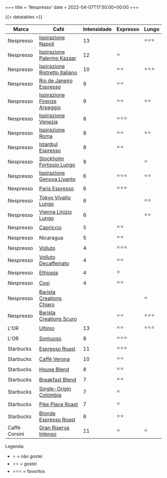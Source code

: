 +++
title = 'Nespresso'
date = 2022-04-07T17:50:00+00:00
+++


{{< datatables >}}

| Marca         | Café                                                                                                                                                  | Intensidade | Expresso           | Lungo              |
| ---           | ---                                                                                                                                                   | ---         | ---                | ---                |
| Nespresso     | [Ispirazione Napoli](https://www.nespresso.com/br/pt/order/capsules/original/capsulas-cafe-ispirazione-napoli)                                        | 13          |                    | :star::star::star: |
| Nespresso     | [Ispirazione Palermo Kazaar](https://www.nespresso.com/br/pt/order/capsules/original/capsulas-cafe-ispirazione-palermo-kazaar)                        | 12          | :star:             |                    |
| Nespresso     | [Ispirazione Ristretto Italiano](https://www.nespresso.com/br/pt/order/capsules/original/capsulas-cafe-ispirazione-ristretto-italiano)                | 10          | :star::star:       | :star::star::star: |
| Nespresso     | [Rio de Janeiro Espresso](https://www.nespresso.com/br/en/order/capsules/original/rio-de-janeiro-espresso-coffee)                                     | 9           | :star::star:       |                    |
| Nespresso     | [Ispirazione Firenze Arpeggio](https://www.nespresso.com/br/pt/order/capsules/original/capsulas-cafe-ispirazione-firenze-arpeggio)                    | 9           | :star::star:       | :star::star:       |
| Nespresso     | [Ispirazione Venezia](https://www.nespresso.com/br/en/order/capsules/original/ispirazione-venezia-coffee-capsule)                                     | 8           | :star::star::star: |                    |
| Nespresso     | [Ispirazione Roma](https://www.nespresso.com/br/pt/order/capsules/original/capsulas-cafe-ispirazione-roma)                                            | 8           | :star::star:       | :star::star:       |
| Nespresso     | [Istanbul Espresso](https://www.nespresso.com/br/pt/order/capsules/original/cafe-espresso-istanbul)                                                   | 8           | :star::star:       |                    |
| Nespresso     | [Stockholm Fortissio Lungo](https://www.nespresso.com/br/pt/order/capsules/original/capsulas-cafe-stockholm-fortissio-lungo)                          | 8           |                    | :star:             |
| Nespresso     | [Ispirazione Genova Livanto](https://www.nespresso.com/br/pt/order/capsules/original/capsulas-cafe-ispirazione-genova-livanto)                        | 6           | :star::star::star: | :star::star:       |
| Nespresso     | [Paris Espresso](https://www.nespresso.com/br/pt/order/capsules/original/cafe-espresso-paris)                                                         | 6           | :star::star::star: |                    |
| Nespresso     | [Tokyo Vivalto Lungo](https://www.nespresso.com/br/pt/order/capsules/original/capsulas-cafe-tokyo-vivalto-lungo)                                      | 6           |                    | :star::star:       |
| Nespresso     | [Vienna Linizio Lungo](https://www.nespresso.com/br/pt/order/capsules/original/capsulas-cafe-vienna-linizio-lungo)                                    | 6           |                    | :star::star:       |
| Nespresso     | [Capriccio](https://www.nespresso.com/br/pt/order/capsules/original/capsulas-cafe-espresso-comprar-capriccio-intensidade-5)                           | 5           | :star::star:       |                    |
| Nespresso     | Nicaragua                                                                                                                                             | 5           | :star::star:       |                    |
| Nespresso     | [Volluto](https://www.nespresso.com/br/pt/order/capsules/original/capsulas-cafe-espresso-comprar-volluto-intensidade-4)                               | 4           | :star::star::star: |                    |
| Nespresso     | [Volluto Decaffeinato](https://www.nespresso.com/br/pt/order/capsules/original/capsulas-cafe-descafeinado-comprar-volluto-decaffeinato-intensidade-4) | 4           | :star::star:       |                    |
| Nespresso     | [Ethiopia](https://www.nespresso.com/br/pt/order/capsules/original/capsulas-cafe-secagem-natural-ethiopia)                                            | 4           | :star:             |                    |
| Nespresso     | [Cosi](https://www.nespresso.com/br/pt/order/capsules/original/capsulas-cafe-espresso-comprar-cosi-intensidade-4)                                     | 4           | :star::star:       |                    |
| Nespresso     | [Barista Creations Chiaro](https://www.nespresso.com/br/pt/order/capsules/original/comprar-nespresso-barista-creations-capsula-cafe-chiaro)           |             |                    | :star:             |
| Nespresso     | [Barista Creations Scuro](https://www.nespresso.com/br/pt/order/capsules/original/comprar-nespresso-barista-creations-capsula-cafe-scuro)             |             | :star::star:       | :star::star::star: |
| L'OR          | [Ultimo](https://www.cafelor.com.br/capsula-de-cafe-l-or-ultimo-10-un/p)                                                                              | 13          | :star::star:       | :star::star::star: |
| L'OR          | [Sontuoso](https://www.cafelor.com.br/capsulas-cafe-l-or-sontuoso-10-un/p)                                                                            | 8           | :star::star::star: |                    |
| Starbucks     | [Espresso Roast](https://www.starbucksathome.com/br/espresso-roast-nespresso/p)                                                                       | 11          | :star::star::star: |                    |
| Starbucks     | [Caffè Verona](https://www.starbucksathome.com/br/caffe-verona-nespresso/p)                                                                           | 10          | :star::star:       |                    |
| Starbucks     | [House Blend](https://www.starbucksathome.com/br/house-blend-nespresso/p)                                                                             | 8           | :star::star:       |                    |
| Starbucks     | [Breakfast Blend](https://www.starbucksathome.com/br/cafes/starbucks-breakfast-blend-nespresso/p)                                                     | 7           | :star::star:       |                    |
| Starbucks     | [Single-Origin Colombia](https://www.starbucksathome.com/br/starbucks-single-origen-colombia-nespresso/p)                                             | 7           | :star:             |                    |
| Starbucks     | [Pike Place Roast](https://www.starbucksathome.com/br/pike-place-roast-nespresso/p)                                                                   | 7           | :star:             |                    |
| Starbucks     | [Blonde Espresso Roast](https://www.starbucksathome.com/br/starbucks-blonde-roast/p)                                                                  | 6           | :star::star:       |                    |
| Caffè Corsini | [Gran Riserva Intenso](https://www.caffecorsini.com/it/prodotto/2398/MBYXEKGE/capsule-compatibili-nespresso-gran-riserva-intenso-10-pezzi)            | 11          | :star:             | :star:             |


Legenda:
- :star: = não gostei
- :star::star: = gostei
- :star::star::star: = favoritos
